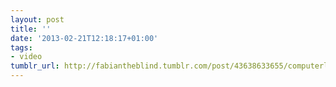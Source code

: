 ```yaml
---
layout: post
title: ''
date: '2013-02-21T12:18:17+01:00'
tags:
- video
tumblr_url: http://fabiantheblind.tumblr.com/post/43638633655/computerlovers-saz-photoswipe-is-a-free
---
```


